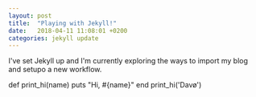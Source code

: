 ```yaml
---
layout: post
title:  "Playing with Jekyll!"
date:   2018-04-11 11:08:01 +0200
categories: jekyll update
---
```

I've set Jekyll up and I'm currently exploring the ways to import my blog and setupo a new workflow.

def print_hi(name)
  puts "Hi, #{name}"
end
print_hi('Davø')

